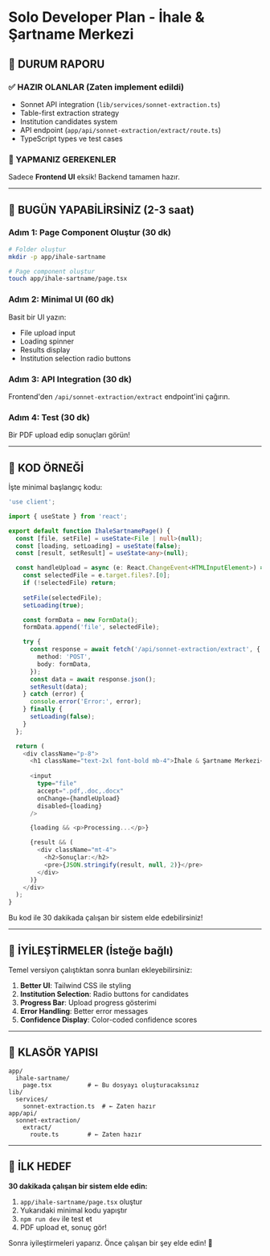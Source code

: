 # Solo Developer Plan - İhale & Şartname Merkezi

## 🎯 DURUM RAPORU

### ✅ HAZIR OLANLAR (Zaten implement edildi)
- Sonnet API integration (`lib/services/sonnet-extraction.ts`)
- Table-first extraction strategy
- Institution candidates system
- API endpoint (`app/api/sonnet-extraction/extract/route.ts`)
- TypeScript types ve test cases

### 🔧 YAPMANIZ GEREKENLER

Sadece **Frontend UI** eksik! Backend tamamen hazır.

---

## 🚀 BUGÜN YAPABİLİRSİNİZ (2-3 saat)

### Adım 1: Page Component Oluştur (30 dk)

```bash
# Folder oluştur
mkdir -p app/ihale-sartname

# Page component oluştur  
touch app/ihale-sartname/page.tsx
```

### Adım 2: Minimal UI (60 dk)

Basit bir UI yazın:
- File upload input
- Loading spinner
- Results display
- Institution selection radio buttons

### Adım 3: API Integration (30 dk)

Frontend'den `/api/sonnet-extraction/extract` endpoint'ini çağırın.

### Adım 4: Test (30 dk)

Bir PDF upload edip sonuçları görün!

---

## 📝 KOD ÖRNEĞİ

İşte minimal başlangıç kodu:

```typescript
'use client';

import { useState } from 'react';

export default function IhaleSartnamePage() {
  const [file, setFile] = useState<File | null>(null);
  const [loading, setLoading] = useState(false);
  const [result, setResult] = useState<any>(null);

  const handleUpload = async (e: React.ChangeEvent<HTMLInputElement>) => {
    const selectedFile = e.target.files?.[0];
    if (!selectedFile) return;
    
    setFile(selectedFile);
    setLoading(true);

    const formData = new FormData();
    formData.append('file', selectedFile);

    try {
      const response = await fetch('/api/sonnet-extraction/extract', {
        method: 'POST',
        body: formData,
      });
      const data = await response.json();
      setResult(data);
    } catch (error) {
      console.error('Error:', error);
    } finally {
      setLoading(false);
    }
  };

  return (
    <div className="p-8">
      <h1 className="text-2xl font-bold mb-4">İhale & Şartname Merkezi</h1>
      
      <input
        type="file"
        accept=".pdf,.doc,.docx"
        onChange={handleUpload}
        disabled={loading}
      />

      {loading && <p>Processing...</p>}

      {result && (
        <div className="mt-4">
          <h2>Sonuçlar:</h2>
          <pre>{JSON.stringify(result, null, 2)}</pre>
        </div>
      )}
    </div>
  );
}
```

Bu kod ile 30 dakikada çalışan bir sistem elde edebilirsiniz!

---

## 🎨 İYİLEŞTİRMELER (İsteğe bağlı)

Temel versiyon çalıştıktan sonra bunları ekleyebilirsiniz:

1. **Better UI**: Tailwind CSS ile styling
2. **Institution Selection**: Radio buttons for candidates  
3. **Progress Bar**: Upload progress gösterimi
4. **Error Handling**: Better error messages
5. **Confidence Display**: Color-coded confidence scores

---

## 📂 KLASÖR YAPISI

```
app/
  ihale-sartname/
    page.tsx          # ← Bu dosyayı oluşturacaksınız
lib/
  services/
    sonnet-extraction.ts  # ← Zaten hazır
app/api/
  sonnet-extraction/
    extract/
      route.ts        # ← Zaten hazır
```

---

## 🎯 İLK HEDEF

**30 dakikada çalışan bir sistem elde edin:**

1. `app/ihale-sartname/page.tsx` oluştur
2. Yukarıdaki minimal kodu yapıştır
3. `npm run dev` ile test et
4. PDF upload et, sonuç gör!

Sonra iyileştirmeleri yaparız. Önce çalışan bir şey elde edin! 🚀